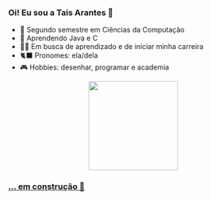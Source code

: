 ### Oi! Eu sou a Tais Arantes 👋


- 🔭 Segundo semestre em Ciências da Computação
- 🐾 Aprendendo Java e C 
- 👩‍💼 Em busca de aprendizado e de iniciar minha carreira
- 🐈‍⬛ Pronomes: ela/dela
- 🎮 Hobbies: desenhar, programar e academia

<div align="center">
  <a href="https://github.com/taisarantes">
  <img height="180em" src="https://github-readme-stats.vercel.app/api?username=taisarantes&show_icons=true&theme=material-palenight&include_all_commits=true&count_private=true"/>
  <!- <img height="180em" src="https://github-readme-stats.vercel.app/api/top-langs/?username=taisarantes&layout=compact&langs_count=7&theme=material-palenight"/> 
</div>

### ... em construção 🚧
